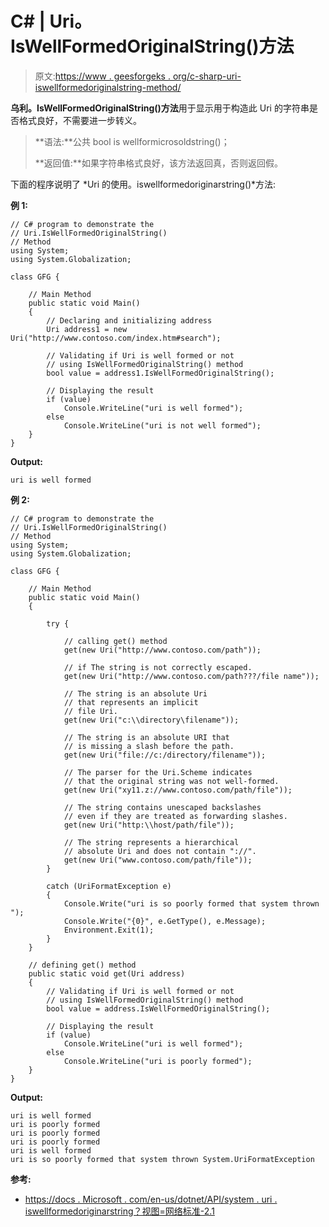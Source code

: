 # C# | Uri。IsWellFormedOriginalString()方法

> 原文:[https://www . geesforgeks . org/c-sharp-uri-iswellformedoriginalstring-method/](https://www.geeksforgeeks.org/c-sharp-uri-iswellformedoriginalstring-method/)

**乌利。IsWellFormedOriginalString()方法**用于显示用于构造此 Uri 的字符串是否格式良好，不需要进一步转义。

> **语法:**公共 bool is wellformicrosoldstring()；
> 
> **返回值:**如果字符串格式良好，该方法返回真，否则返回假。

下面的程序说明了 *Uri 的使用。iswellformedoriginarstring()*方法:

**例 1:**

```
// C# program to demonstrate the
// Uri.IsWellFormedOriginalString()
// Method
using System;
using System.Globalization;

class GFG {

    // Main Method
    public static void Main()
    {
        // Declaring and initializing address
        Uri address1 = new Uri("http://www.contoso.com/index.htm#search");

        // Validating if Uri is well formed or not
        // using IsWellFormedOriginalString() method
        bool value = address1.IsWellFormedOriginalString();

        // Displaying the result
        if (value)
            Console.WriteLine("uri is well formed");
        else
            Console.WriteLine("uri is not well formed");
    }
}
```

**Output:**

```
uri is well formed

```

**例 2:**

```
// C# program to demonstrate the
// Uri.IsWellFormedOriginalString() 
// Method
using System;
using System.Globalization;

class GFG {

    // Main Method
    public static void Main()
    {

        try {

            // calling get() method
            get(new Uri("http://www.contoso.com/path"));

            // if The string is not correctly escaped.
            get(new Uri("http://www.contoso.com/path???/file name"));

            // The string is an absolute Uri 
            // that represents an implicit 
            // file Uri.
            get(new Uri("c:\\directory\filename"));

            // The string is an absolute URI that
            // is missing a slash before the path.
            get(new Uri("file://c:/directory/filename"));

            // The parser for the Uri.Scheme indicates 
            // that the original string was not well-formed.
            get(new Uri("xy11.z://www.contoso.com/path/file"));

            // The string contains unescaped backslashes
            // even if they are treated as forwarding slashes.
            get(new Uri("http:\\host/path/file")); 

            // The string represents a hierarchical 
            // absolute Uri and does not contain "://".
            get(new Uri("www.contoso.com/path/file"));
        }

        catch (UriFormatException e) 
        {
            Console.Write("uri is so poorly formed that system thrown ");
            Console.Write("{0}", e.GetType(), e.Message);
            Environment.Exit(1);
        }
    }

    // defining get() method
    public static void get(Uri address)
    {
        // Validating if Uri is well formed or not
        // using IsWellFormedOriginalString() method
        bool value = address.IsWellFormedOriginalString();

        // Displaying the result
        if (value)
            Console.WriteLine("uri is well formed");
        else
            Console.WriteLine("uri is poorly formed");
    }
}
```

**Output:**

```
uri is well formed
uri is poorly formed
uri is poorly formed
uri is poorly formed
uri is well formed
uri is so poorly formed that system thrown System.UriFormatException

```

**参考:**

*   [https://docs . Microsoft . com/en-us/dotnet/API/system . uri . iswellformedoriginarstring？视图=网络标准-2.1](https://docs.microsoft.com/en-us/dotnet/api/system.uri.iswellformedoriginalstring?view=netstandard-2.1)